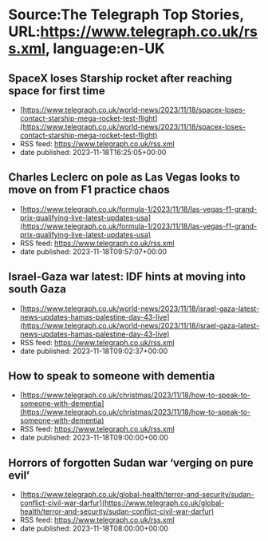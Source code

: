 # Source:The Telegraph Top Stories, URL:https://www.telegraph.co.uk/rss.xml, language:en-UK

## SpaceX loses Starship rocket after reaching space for first time
 - [https://www.telegraph.co.uk/world-news/2023/11/18/spacex-loses-contact-starship-mega-rocket-test-flight](https://www.telegraph.co.uk/world-news/2023/11/18/spacex-loses-contact-starship-mega-rocket-test-flight)
 - RSS feed: https://www.telegraph.co.uk/rss.xml
 - date published: 2023-11-18T16:25:05+00:00



## Charles Leclerc on pole as Las Vegas looks to move on from F1 practice chaos
 - [https://www.telegraph.co.uk/formula-1/2023/11/18/las-vegas-f1-grand-prix-qualifying-live-latest-updates-usa](https://www.telegraph.co.uk/formula-1/2023/11/18/las-vegas-f1-grand-prix-qualifying-live-latest-updates-usa)
 - RSS feed: https://www.telegraph.co.uk/rss.xml
 - date published: 2023-11-18T09:57:07+00:00



## Israel-Gaza war latest: IDF hints at moving into south Gaza
 - [https://www.telegraph.co.uk/world-news/2023/11/18/israel-gaza-latest-news-updates-hamas-palestine-day-43-live](https://www.telegraph.co.uk/world-news/2023/11/18/israel-gaza-latest-news-updates-hamas-palestine-day-43-live)
 - RSS feed: https://www.telegraph.co.uk/rss.xml
 - date published: 2023-11-18T09:02:37+00:00



## How to speak to someone with dementia
 - [https://www.telegraph.co.uk/christmas/2023/11/18/how-to-speak-to-someone-with-dementia](https://www.telegraph.co.uk/christmas/2023/11/18/how-to-speak-to-someone-with-dementia)
 - RSS feed: https://www.telegraph.co.uk/rss.xml
 - date published: 2023-11-18T09:00:00+00:00



## Horrors of forgotten Sudan war ‘verging on pure evil’
 - [https://www.telegraph.co.uk/global-health/terror-and-security/sudan-conflict-civil-war-darfur](https://www.telegraph.co.uk/global-health/terror-and-security/sudan-conflict-civil-war-darfur)
 - RSS feed: https://www.telegraph.co.uk/rss.xml
 - date published: 2023-11-18T08:00:00+00:00



